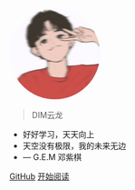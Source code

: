 <img width="160px" style="border-radius: 50%" bor src="/img/dim.jpg">

> DIM云龙

- 好好学习，天天向上
- 天空没有极限，我的未来无边
- — G.E.M 邓紫棋

[GitHub](https://github.com/DIMDYL)
[开始阅读](?id=学习日记)
